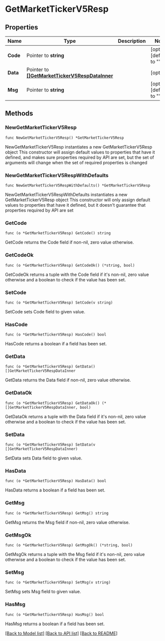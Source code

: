# GetMarketTickerV5Resp

## Properties

Name | Type | Description | Notes
------------ | ------------- | ------------- | -------------
**Code** | Pointer to **string** |  | [optional] [default to ""]
**Data** | Pointer to [**[]GetMarketTickerV5RespDataInner**](GetMarketTickerV5RespDataInner.md) |  | [optional] 
**Msg** | Pointer to **string** |  | [optional] [default to ""]

## Methods

### NewGetMarketTickerV5Resp

`func NewGetMarketTickerV5Resp() *GetMarketTickerV5Resp`

NewGetMarketTickerV5Resp instantiates a new GetMarketTickerV5Resp object
This constructor will assign default values to properties that have it defined,
and makes sure properties required by API are set, but the set of arguments
will change when the set of required properties is changed

### NewGetMarketTickerV5RespWithDefaults

`func NewGetMarketTickerV5RespWithDefaults() *GetMarketTickerV5Resp`

NewGetMarketTickerV5RespWithDefaults instantiates a new GetMarketTickerV5Resp object
This constructor will only assign default values to properties that have it defined,
but it doesn't guarantee that properties required by API are set

### GetCode

`func (o *GetMarketTickerV5Resp) GetCode() string`

GetCode returns the Code field if non-nil, zero value otherwise.

### GetCodeOk

`func (o *GetMarketTickerV5Resp) GetCodeOk() (*string, bool)`

GetCodeOk returns a tuple with the Code field if it's non-nil, zero value otherwise
and a boolean to check if the value has been set.

### SetCode

`func (o *GetMarketTickerV5Resp) SetCode(v string)`

SetCode sets Code field to given value.

### HasCode

`func (o *GetMarketTickerV5Resp) HasCode() bool`

HasCode returns a boolean if a field has been set.

### GetData

`func (o *GetMarketTickerV5Resp) GetData() []GetMarketTickerV5RespDataInner`

GetData returns the Data field if non-nil, zero value otherwise.

### GetDataOk

`func (o *GetMarketTickerV5Resp) GetDataOk() (*[]GetMarketTickerV5RespDataInner, bool)`

GetDataOk returns a tuple with the Data field if it's non-nil, zero value otherwise
and a boolean to check if the value has been set.

### SetData

`func (o *GetMarketTickerV5Resp) SetData(v []GetMarketTickerV5RespDataInner)`

SetData sets Data field to given value.

### HasData

`func (o *GetMarketTickerV5Resp) HasData() bool`

HasData returns a boolean if a field has been set.

### GetMsg

`func (o *GetMarketTickerV5Resp) GetMsg() string`

GetMsg returns the Msg field if non-nil, zero value otherwise.

### GetMsgOk

`func (o *GetMarketTickerV5Resp) GetMsgOk() (*string, bool)`

GetMsgOk returns a tuple with the Msg field if it's non-nil, zero value otherwise
and a boolean to check if the value has been set.

### SetMsg

`func (o *GetMarketTickerV5Resp) SetMsg(v string)`

SetMsg sets Msg field to given value.

### HasMsg

`func (o *GetMarketTickerV5Resp) HasMsg() bool`

HasMsg returns a boolean if a field has been set.


[[Back to Model list]](../README.md#documentation-for-models) [[Back to API list]](../README.md#documentation-for-api-endpoints) [[Back to README]](../README.md)


